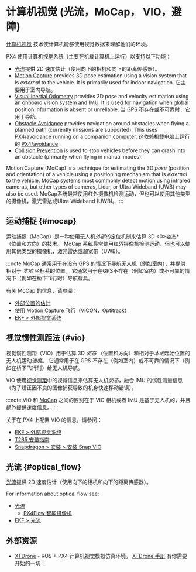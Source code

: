 # 计算机视觉 (光流，MoCap， VIO，避障)

[计算机视觉](https://en.wikipedia.org/wiki/Computer_vision) 技术使计算机能够使用视觉数据来理解他们的环境。

PX4 使用计算机视觉系统（主要在机载计算机上运行）以支持以下功能：
- [光流](#optical_flow)提供 2D 速度估计（使用向下的相机和向下的距离传感器）。
- [Motion Capture](#mocap) provides 3D pose estimation using a vision system that is *external* to the vehicle. It is primarily used for indoor navigation. 它主要用于室内导航。
- [Visual Inertial Odometry](#vio) provides 3D pose and velocity estimation using an onboard vision system and IMU. It is used for navigation when global position information is absent or unreliable. 当 GPS 不存在或不可靠时，它用于导航。
- [Obstacle Avoidance](https://docs.px4.io/en/computer_vision/obstacle_avoidance.html) provides navigation around obstacles when flying a planned path (currently missions are supported). This uses [PX4/avoidance](https://github.com/PX4/avoidance) running on a companion computer. 这依赖机载电脑上运行的 [PX4/avoidance](https://github.com/PX4/avoidance)
- [Collision Prevention](https://docs.px4.io/en/computer_vision/collision_prevention.html) is used to stop vehicles before they can crash into an obstacle (primarily when flying in manual modes).

Motion Capture (MoCap) is a technique for estimating the 3D *pose* (position and orientation) of a vehicle using a positioning mechanism that is *external* to the vehicle. MoCap systems most commonly detect motion using infrared cameras, but other types of cameras, Lidar, or Ultra Wideband (UWB) may also be used. MoCap系统最常使用红外摄像机检测运动，但也可以使用其他类型的摄像机，激光雷达或Ultra Wideband (UWB)。
:::

## 运动捕捉 {#mocap}

运动捕捉（MoCap）是一种使用无人机*外部的*定位机制来估算 3D <0>姿态* （位置和方向）的技术。 MoCap 系统最常使用红外摄像机检测运动，但也可以使用其他类型的摄像机，激光雷达或超宽带（UWB）。</p>

:::note
MoCap 通常用于在没有 GPS 的情况下导航无人机（例如室内），并提供相对于 *本地* 坐标系的位置。 它通常用于在GPS不存在（例如室内）或不可靠的情况下（例如在桥下飞行时）导航载具。

有关 MoCap 的信息，请参阅：
- [外部位置的估计](../ros/external_position_estimation.md)
- [使用 Motion Capture 飞行（VICON，Optitrack）](../tutorials/motion-capture-vicon-optitrack.md)
- [EKF > 外部视觉系统](../advanced_config/tuning_the_ecl_ekf.md#external-vision-system)


## 视觉惯性测距法 {#vio}

视觉惯性测距（VIO）用于估算 3D *姿态* （位置和方向）和相对于*本地*起始位置的无人机运动*速度*。 它通常用于在 GPS 不存在（例如室内）或不可靠的情况下（例如在桥下飞行时）给无人机导航。

VIO 使用[视觉测距](https://en.wikipedia.org/wiki/Visual_odometry)中的视觉信息来估算无人机*姿态*，融合 IMU 的惯性测量信息（为了矫正因不良的图像捕获导致的机身快速移动错误）。

:::note VIO
和 [MoCap](#mocap) 之间的区别在于 VIO 相机或者 IMU 是基于无人机的，并且额外提供速度信息。
:::

关于在 PX4 上配置 VIO 的信息，请参阅：
- [EKF > 外部视觉系统](../advanced_config/tuning_the_ecl_ekf.md#external-vision-system)
- [T265 安装指南](../peripherals/camera_t265_vio.md)
- [Snapdragon > 安装 > 安装 Snap VIO](../flight_controller/snapdragon_flight_software_installation.md#install-snap-vio)


## 光流 {#optical_flow}

[光流](../sensor/optical_flow.md)提供 2D 速度估计（使用向下的相机和向下的距离传感器）。

For information about optical flow see:
- [光流](../sensor/optical_flow.md)
  - [PX4Flow 智能摄像机](../sensor/px4flow.md)
- [EKF > 光流](../advanced_config/tuning_the_ecl_ekf.md#optical-flow)

## 外部资源

- [XTDrone](https://github.com/robin-shaun/XTDrone/blob/master/README.en.md) - ROS + PX4 计算机视觉模拟仿真环境。 [XTDrone 手册](https://www.yuque.com/xtdrone/manual_en) 有你需要开始的一切！
